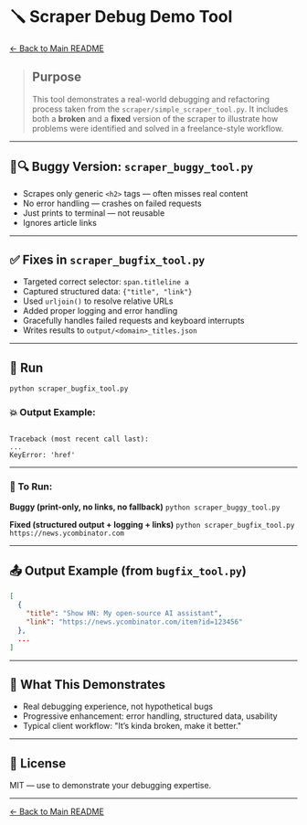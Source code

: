 # 🪛 Scraper Debug Demo Tool

[← Back to Main README](../README.md)

> ## Purpose
>This tool demonstrates a real-world debugging and refactoring process taken from the `scraper/simple_scraper_tool.py`. It includes both a **broken** and a **fixed** version of the scraper to illustrate how problems were identified and solved in a freelance-style workflow.

---

## 🐛🔍 Buggy Version: `scraper_buggy_tool.py`

- Scrapes only generic `<h2>` tags — often misses real content
- No error handling — crashes on failed requests
- Just prints to terminal — not reusable
- Ignores article links

---

## ✅ Fixes in `scraper_bugfix_tool.py`

- Targeted correct selector: `span.titleline a`
- Captured structured data: `{"title", "link"}`
- Used `urljoin()` to resolve relative URLs
- Added proper logging and error handling
- Gracefully handles failed requests and keyboard interrupts
- Writes results to `output/<domain>_titles.json`

---

## 🧪 Run

```bash
python scraper_bugfix_tool.py
```



### 💥 Output Example:
```

Traceback (most recent call last):
...
KeyError: 'href'

````

---


### 🧪 To Run:

__Buggy (print-only, no links, no fallback)__
`python scraper_buggy_tool.py`

__Fixed (structured output + logging + links)__
`python scraper_bugfix_tool.py https://news.ycombinator.com
`

---

## 📤 Output Example (from `bugfix_tool.py`)

```json
[
  {
    "title": "Show HN: My open-source AI assistant",
    "link": "https://news.ycombinator.com/item?id=123456"
  },
  ...
]
```

---

## 🎯 What This Demonstrates

* Real debugging experience, not hypothetical bugs
* Progressive enhancement: error handling, structured data, usability
* Typical client workflow: "It’s kinda broken, make it better."

---

## 📜 License

MIT — use to demonstrate your debugging expertise.

---
[← Back to Main README](../README.md)